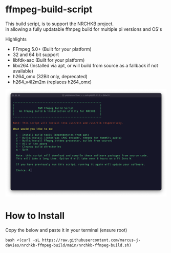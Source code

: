 # ffmpeg-build-script

This build script, is to support the NRCHKB project.  
in allowing a fully updatable ffmpeg build for multiple pi versions and OS's

Highlights

 - FFmpeg 5.0+ (Built for your platform)
 - 32 and 64 bit support
 - libfdk-aac (Built for your platform)
 - libx264 (Installed via apt, or will build from source as a fallback if not available)
 - h264_omx (32Bit only, deprecated)
 - h264_v4l2m2m (replaces h264_omx)

![image](./Menu1.png)

# How to Install

Copy the below and paste it in your terminal (ensure root)
```
bash <(curl -sL https://raw.githubusercontent.com/marcus-j-davies/nrchkb-ffmpeg-build/main/nrchkb-ffmpeg-build.sh)
```

